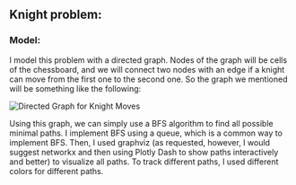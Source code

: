 ## Knight problem:

### Model:
I model this problem with a directed graph. Nodes of the graph will be cells of the chessboard, and we will connect two nodes with an edge if a knight can move from the first one to the second one. So the graph we mentioned will be something like the following:

![Directed Graph for Knight Moves](attachment:possible_moves.png)

Using this graph, we can simply use a BFS algorithm to find all possible minimal paths. I implement BFS using a queue, which is a common way to implement BFS. Then, I used graphviz (as requested, however, I would suggest networkx and then using Plotly Dash to show paths interactively and better) to visualize all paths. To track different paths, I used different colors for different paths.
